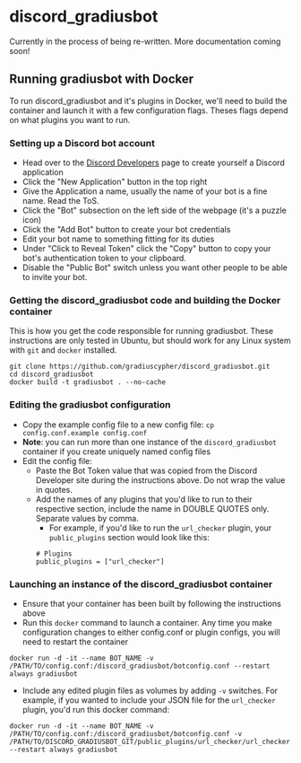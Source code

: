 # discord_gradiusbot
Currently in the process of being re-written. More documentation coming soon!

## Running gradiusbot with Docker
To run discord_gradiusbot and it's plugins in Docker, we'll need to build the container and launch it with a few configuration flags. Theses flags depend on what plugins you want to run.

### Setting up a Discord bot account
* Head over to the [Discord Developers](https://discord.com/developers/applications) page to create yourself a Discord application
* Click the "New Application" button in the top right
* Give the Application a name, usually the name of your bot is a fine name. Read the ToS.
* Click the "Bot" subsection on the left side of the webpage (it's a puzzle icon)
* Click the "Add Bot" button to create your bot credentials
* Edit your bot name to something fitting for its duties
* Under "Click to Reveal Token" click the "Copy" button to copy your bot's authentication token to your clipboard.
* Disable the "Public Bot" switch unless you want other people to be able to invite your bot.

### Getting the discord_gradiusbot code and building the Docker container
This is how you get the code responsible for running gradiusbot. These instructions are only tested in Ubuntu, but should work for any Linux system with `git` and `docker` installed.

```
git clone https://github.com/gradiuscypher/discord_gradiusbot.git
cd discord_gradiusbot
docker build -t gradiusbot . --no-cache
```

### Editing the gradiusbot configuration
* Copy the example config file to a new config file: `cp config.conf.example config.conf`
* **Note**: you can run more than one instance of the `discord_gradiusbot` container if you create uniquely named config files
* Edit the config file:
  * Paste the Bot Token value that was copied from the Discord Developer site during the instructions above. Do not wrap the value in quotes.
  * Add the names of any plugins that you'd like to run to their respective section, include the name in DOUBLE QUOTES only. Separate values by comma.
    * For example, if you'd like to run the `url_checker` plugin, your `public_plugins` section would look like this:
    ```
    # Plugins
    public_plugins = ["url_checker"]
    ```

### Launching an instance of the discord_gradiusbot container
* Ensure that your container has been built by following the instructions above
* Run this `docker` command to launch a container. Any time you make configuration changes to either config.conf or plugin configs, you will need to restart the container
```
docker run -d -it --name BOT_NAME -v /PATH/TO/config.conf:/discord_gradiusbot/botconfig.conf --restart always gradiusbot
```
* Include any edited plugin files as volumes by adding `-v` switches. For example, if you wanted to include your JSON file for the `url_checker` plugin, you'd run this docker command:
```
docker run -d -it --name BOT_NAME -v /PATH/TO/config.conf:/discord_gradiusbot/botconfig.conf -v /PATH/TO/DISCORD_GRADIUSBOT_GIT/public_plugins/url_checker/url_checker.json:/discord_gradiusbot/public_plugins/url_checker/url_checker.json --restart always gradiusbot
```
